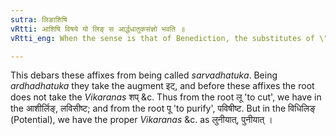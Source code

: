 ```yaml
---
sutra: लिङाशिषि
vRtti: आशिषि विषये यो लिङ् स आर्द्धधातुकसंज्ञो भवति ॥
vRtti_eng: When the sense is that of Benediction, the substitutes of \"_lin_\" are called \"_ardhadhatuka_\", i. e. the personal endings of the Benedictive are \"_ardhadhatuka_\".

---
```

This debars these affixes from being called _sarvadhatuka_. Being _ardhadhatuka_ they take the augment इट्, and before these affixes the root does not take the _Vikaranas_ शप् &c. Thus from the root लू 'to cut', we have in the आशीर्लिङ्, लविसीष्ट; and from the root पू 'to purify', पविषीष्ट. But in the विधिलिङ् (Potential), we have the proper _Vikaranas_ &c. as लुनीयात्, पुनीयात् ।